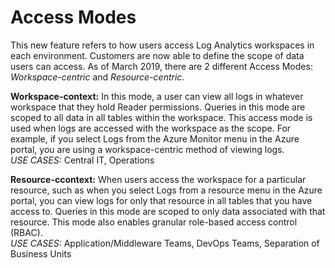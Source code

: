 # Access Modes 
This new feature refers to how users access Log Analytics workspaces in each environment. Customers are now able to define the 
scope of data users can access. As of March 2019, there are 2 different Access Modes: <i>Workspace-centric</i> and <i>Resource-centric</i>.

**Workspace-context:**
In this mode, a user can view all logs in whatever workspace that they hold Reader permissions. Queries in this mode are scoped
to all data in all tables within the workspace. This access mode is used when logs are accessed with the workspace as the 
scope. For example, if you select Logs from the Azure Monitor menu in the Azure portal, you are using a workspace-centric
method of viewing logs.
<br><i>USE CASES:</i> Central IT, Operations

**Resource-ccontext:**
When users access the workspace for a particular resource, such as when you select Logs from a resource menu in the Azure 
portal, you can view logs for only that resource in all tables that you have access to. Queries in this mode are scoped to only
data associated with that resource. This mode also enables granular role-based access control (RBAC).
<br><i>USE CASES:</i> Application/Middleware Teams, DevOps Teams, Separation of Business Units
